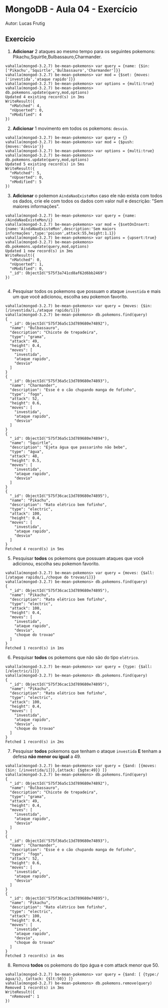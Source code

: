 # MongoDB - Aula 04 - Exercício
Autor: Lucas Frutig

## Exercício

1. **Adicionar** 2 ataques ao mesmo tempo para os seguintes pokemons: Pikachu,Squirtle,Bulbassauro,Charmander.
```
vahalla(mongod-3.2.7) be-mean-pokemons> var query = {name: {$in: ['Pikachu','Squirtle','Bulbassauro','Charmander']}}
vahalla(mongod-3.2.7) be-mean-pokemons> var mod = {$set: {moves: ['investida','ataque rapido']}}
vahalla(mongod-3.2.7) be-mean-pokemons> var options = {multi:true}
vahalla(mongod-3.2.7) be-mean-pokemons> db.pokemons.update(query,mod,options)
Updated 4 existing record(s) in 3ms
WriteResult({
  "nMatched": 4,
  "nUpserted": 0,
  "nModified": 4
})

```


2. **Adicionar** 1 movimento em todos os pokemons: `desvio`.
```
vahalla(mongod-3.2.7) be-mean-pokemons> var query = {}
vahalla(mongod-3.2.7) be-mean-pokemons> var mod = {$push: {moves:'desvio'}}
vahalla(mongod-3.2.7) be-mean-pokemons> var options = {multi:true}
vahalla(mongod-3.2.7) be-mean-pokemons> db.pokemons.update(query,mod,options)
Updated 5 existing record(s) in 5ms
WriteResult({
  "nMatched": 5,
  "nUpserted": 0,
  "nModified": 5
})

```

3. **Adicionar** o pokemon `AindaNaoExisteMon` caso ele não exista com todos os dados, crie ele com todos os dados com valor null e descrição: "Sem maiores informações".
```
vahalla(mongod-3.2.7) be-mean-pokemons> var query = {name: /AindaNaoExisteMon/i}
vahalla(mongod-3.2.7) be-mean-pokemons> var mod = {$setOnInsert: {name:'AindaNaoExisteMon',description:'Sem maiors informações',type:'poison',attack:55,height:1.1}}
vahalla(mongod-3.2.7) be-mean-pokemons> var options = {upsert:true}
vahalla(mongod-3.2.7) be-mean-pokemons> db.pokemons.update(query,mod,options)
Updated 1 new record(s) in 3ms
WriteResult({
  "nMatched": 0,
  "nUpserted": 1,
  "nModified": 0,
  "_id": ObjectId("575f3a741cd8af62d6bb2469")
})


```

4. Pesquisar todos os pokemons que possuam o ataque `investida` e mais um que você adicionou, escolha seu pokemon favorito.
``` 
vahalla(mongod-3.2.7) be-mean-pokemons> var query = {moves: {$in: [/investida/i,/ataque rapido/i]}}
vahalla(mongod-3.2.7) be-mean-pokemons> db.pokemons.find(query)
{
  "_id": ObjectId("575f36a5c13d789680e74892"),
  "name": "Bulbassauro",
  "description": "Chicote de trepadeira",
  "type": "grama",
  "attack": 49,
  "height": 0.4,
  "moves": [
    "investida",
    "ataque rapido",
    "desvio"
  ]
}
{
  "_id": ObjectId("575f36a5c13d789680e74893"),
  "name": "Charmander",
  "description": "Esse é o cão chupando manga de fofinho",
  "type": "fogo",
  "attack": 52,
  "height": 0.6,
  "moves": [
    "investida",
    "ataque rapido",
    "desvio"
  ]
}
{
  "_id": ObjectId("575f36a5c13d789680e74894"),
  "name": "Squirtle",
  "description": "Ejeta água que passarinho não bebe",
  "type": "água",
  "attack": 48,
  "height": 0.5,
  "moves": [
    "investida",
    "ataque rapido",
    "desvio"
  ]
}
{
  "_id": ObjectId("575f36cac13d789680e74895"),
  "name": "Pikachu",
  "description": "Rato elétrico bem fofinho",
  "type": "electric",
  "attack": 100,
  "height": 0.4,
  "moves": [
    "investida",
    "ataque rapido",
    "desvio"
  ]
}
Fetched 4 record(s) in 5ms
```

5. Pesquisar **todos** os pokemons que possuam ataques que você adicionou, escolha seu pokemon favorito.
```
vahalla(mongod-3.2.7) be-mean-pokemons> var query = {moves: {$all: [/ataque rapido/i,/choque do trovao/i]}}
vahalla(mongod-3.2.7) be-mean-pokemons> db.pokemons.find(query)
{
  "_id": ObjectId("575f36cac13d789680e74895"),
  "name": "Pikachu",
  "description": "Rato elétrico bem fofinho",
  "type": "electric",
  "attack": 100,
  "height": 0.4,
  "moves": [
    "investida",
    "ataque rapido",
    "desvio",
    "choque do trovao"
  ]
}
Fetched 1 record(s) in 1ms

```

6. Pesquisar **todos** os pokemons que não são do tipo `elétrico`.
``` 
vahalla(mongod-3.2.7) be-mean-pokemons> var query = {type: {$all: [/electric/i]}}
vahalla(mongod-3.2.7) be-mean-pokemons> db.pokemons.find(query)
{
  "_id": ObjectId("575f36cac13d789680e74895"),
  "name": "Pikachu",
  "description": "Rato elétrico bem fofinho",
  "type": "electric",
  "attack": 100,
  "height": 0.4,
  "moves": [
    "investida",
    "ataque rapido",
    "desvio",
    "choque do trovao"
  ]
}
Fetched 1 record(s) in 2ms

```

7. Pesquisar **todos** pokemons que tenham o ataque `investida` **E** tenham a defesa **não menor ou igual** a 49.
``` 
vahalla(mongod-3.2.7) be-mean-pokemons> var query = {$and: [{moves: {$in: [/investida/i]}},{attack: {$gte:49}} ]}
vahalla(mongod-3.2.7) be-mean-pokemons> db.pokemons.find(query)
{
  "_id": ObjectId("575f36a5c13d789680e74892"),
  "name": "Bulbassauro",
  "description": "Chicote de trepadeira",
  "type": "grama",
  "attack": 49,
  "height": 0.4,
  "moves": [
    "investida",
    "ataque rapido",
    "desvio"
  ]
}
{
  "_id": ObjectId("575f36a5c13d789680e74893"),
  "name": "Charmander",
  "description": "Esse é o cão chupando manga de fofinho",
  "type": "fogo",
  "attack": 52,
  "height": 0.6,
  "moves": [
    "investida",
    "ataque rapido",
    "desvio"
  ]
}
{
  "_id": ObjectId("575f36cac13d789680e74895"),
  "name": "Pikachu",
  "description": "Rato elétrico bem fofinho",
  "type": "electric",
  "attack": 100,
  "height": 0.4,
  "moves": [
    "investida",
    "ataque rapido",
    "desvio",
    "choque do trovao"
  ]
}
Fetched 3 record(s) in 4ms
```

8. Remova **todos** os pokemons do tipo água e com attack menor que 50.
``` 
vahalla(mongod-3.2.7) be-mean-pokemons> var query = {$and: [ {type:/água/i}, {attack: {$lt:50}} ]}
vahalla(mongod-3.2.7) be-mean-pokemons> db.pokemons.remove(query)
Removed 1 record(s) in 3ms
WriteResult({
  "nRemoved": 1
})

```
